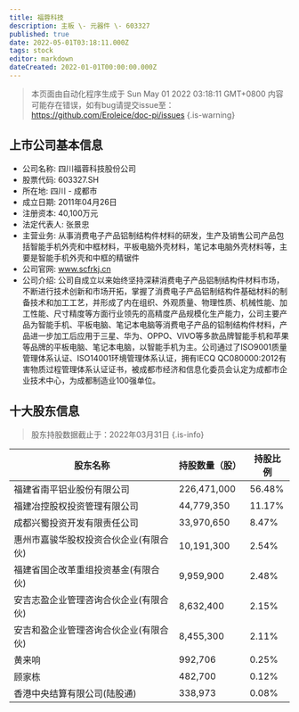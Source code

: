 ```yaml
---
title: 福蓉科技
description: 主板 \- 元器件 \- 603327
published: true
date: 2022-05-01T03:18:11.000Z
tags: stock
editor: markdown
dateCreated: 2022-01-01T00:00:00.000Z
---
```


> 本页面由自动化程序生成于 Sun May 01 2022 03:18:11 GMT+0800
> 内容可能存在错误，如有bug请提交issue至：https://github.com/Eroleice/doc-pi/issues
{.is-warning}

## 上市公司基本信息
- 公司名称: 四川福蓉科技股份公司
- 股票代码: 603327.SH
- 所在地: 四川 - 成都市
- 成立日期: 2011年04月26日
- 注册资本: 40,100万元
- 法定代表人: 张景忠
- 主营业务: 从事消费电子产品铝制结构件材料的研发，生产及销售公司产品包括智能手机外壳和中框材料，平板电脑外壳材料，笔记本电脑外壳材料等，主要是智能手机外壳和中框的精锯件
- 公司官网: www.scfrkj.cn
- 公司介绍: 公司自成立以来始终坚持深耕消费电子产品铝制结构件材料市场，不断进行技术创新和市场开拓，掌握了消费电子产品铝制结构件基础材料的制备技术和加工工艺，并形成了内在组织、外观质量、物理性质、机械性能、加工性能、尺寸精度等方面行业领先的高精度产品规模化生产能力，公司主要产品为智能手机、平板电脑、笔记本电脑等消费电子产品的铝制结构件材料，产品进一步加工后应用于三星、华为、OPPO、VIVO等多款品牌智能手机和苹果等品牌的平板电脑、笔记本电脑，以智能手机为主。公司通过了ISO9001质量管理体系认证、ISO14001环境管理体系认证，拥有IECQ QC080000:2012有害物质过程管理体系认证证书，被成都市经济和信息化委员会认定为成都市企业技术中心，为成都制造业100强单位。


## 十大股东信息
> 股东持股数据截止于：2022年03月31日
{.is-info}

| 股东名称 | 持股数量（股） | 持股比例 |
| --- | --- | --- |
| 福建省南平铝业股份有限公司 | 226,471,000 | 56.48% |
| 福建冶控股权投资管理有限公司 | 44,779,350 | 11.17% |
| 成都兴蜀投资开发有限责任公司 | 33,970,650 | 8.47% |
| 惠州市嘉骏华股权投资合伙企业(有限合伙) | 10,191,300 | 2.54% |
| 福建省国企改革重组投资基金(有限合伙) | 9,959,900 | 2.48% |
| 安吉志盈企业管理咨询合伙企业(有限合伙) | 8,632,400 | 2.15% |
| 安吉和盈企业管理咨询合伙企业(有限合伙) | 8,455,300 | 2.11% |
| 黄来响 | 992,706 | 0.25% |
| 顾家栋 | 482,700 | 0.12% |
| 香港中央结算有限公司(陆股通) | 338,973 | 0.08% |




